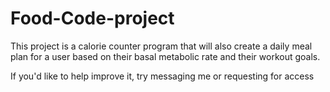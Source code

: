 # Food-Code-project

This project is a calorie counter program that will also create a daily meal plan for a user based on their basal metabolic rate and their workout goals. 

If you'd like to help improve it, try messaging me or requesting for access 
